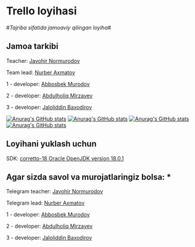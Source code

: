 # Trello loyihasi

#*Tajriba sifatida jamoaviy qilingan loyiha*# 

## Jamoa tarkibi
   Teacher: <a href = "https://github.com/jlkesh">Javohir Normurodov</a>
   
   Team lead: <a href = "https://github.com/SpectreNight">Nurber Axmatov</a>
   
   1 - developer: <a href = "https://github.com/AMCoder002">Abbosbek Murodov</a>
   
   2 - developer: <a href = "https://github.com/Abdulxoliq01">Abdulholiq Mirzayev</a>
   
   3 - developer: <a href = "https://github.com/Baxodirovuz">Jaloliddin Baxodirov</a>


[![Anurag's GitHub stats](https://github-readme-stats.vercel.app/api?username=SpectreNight)](https://github.com/Baxodirovuz/github-readme-stats)
[![Anurag's GitHub stats](https://github-readme-stats.vercel.app/api?username=AMCoder002)](https://github.com/Baxodirovuz/github-readme-stats)
[![Anurag's GitHub stats](https://github-readme-stats.vercel.app/api?username=Abdulxoliq01)](https://github.com/Baxodirovuz/github-readme-stats)
[![Anurag's GitHub stats](https://github-readme-stats.vercel.app/api?username=Baxodirovuz)](https://github.com/Baxodirovuz/github-readme-stats)

## Loyihani yuklash uchun

   SDK: <a href = "https://download.oracle.com/java/18/archive/jdk-18.0.1.1_windows-x64_bin.exe (sha256)">corretto-18 Oracle OpenJDK version 18.0.1</a>

## Agar sizda savol va murojatlaringiz bolsa: *

Telegram teacher: <a href = "https://t.me/jlkesh">Javohir Normurodov</a>

Telegram lead: <a href = "https://t.me/axmatov_N">Nurber Axmatov</a>
   
1 - developer: <a href = "https://t.me/abbosbek0309">Abbosbek Murodov</a>
   
2 - developer: <a href = "https://t.me/Alquran_011">Abdulholiq Mirzayev</a>
   
3 - developer: <a href = "https://t.me/baxodirovuz">Jaloliddin Baxodirov</a>
